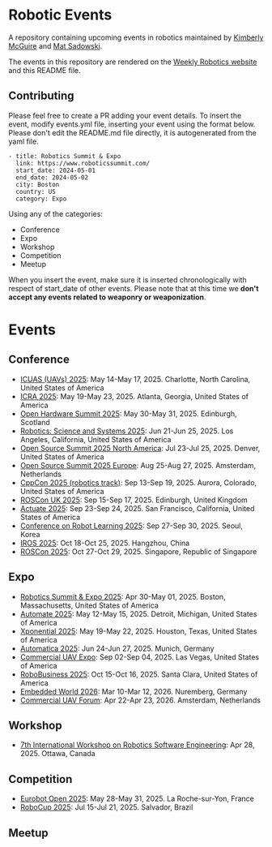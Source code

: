 # Robotic Events
A repository containing upcoming events in robotics maintained by [Kimberly McGuire](https://www.linkedin.com/in/knmcguire/) and [Mat Sadowski](https://www.linkedin.com/in/mateuszsadowski/).

The events in this repository are rendered on the [Weekly Robotics website](https://www.weeklyrobotics.com/events) and this README file.

## Contributing

Please feel free to create a PR adding your event details. To insert the event, modify events.yml file, inserting your event using the format below. Please don't edit the README.md file directly, it is autogenerated from the yaml file.

```
- title: Robotics Summit & Expo
  link: https://www.roboticssummit.com/
  start_date: 2024-05-01
  end_date: 2024-05-02
  city: Boston
  country: US
  category: Expo
```

Using any of the categories:
* Conference
* Expo
* Workshop
* Competition
* Meetup

When you insert the event, make sure it is inserted chronologically with respect of start_date of other events. Please note that at this time we **don't accept any events related to weaponry or weaponization**.

# Events


## Conference


* [ICUAS (UAVs) 2025](https://uasconferences.com/2025_icuas/): May 14-May 17, 2025. Charlotte, North Carolina, United States of America
* [ICRA 2025](https://2025.ieee-icra.org/): May 19-May 23, 2025. Atlanta, Georgia, United States of America
* [Open Hardware Summit 2025](https://2025.oshwa.org/): May 30-May 31, 2025. Edinburgh, Scotland
* [Robotics: Science and Systems 2025](https://roboticsconference.org/2025/): Jun 21-Jun 25, 2025. Los Angeles, California, United States of America
* [Open Source Summit 2025 North America](https://events.linuxfoundation.org/open-source-summit-north-america/): Jul 23-Jul 25, 2025. Denver, United States of America
* [Open Source Summit 2025 Europe](https://events.linuxfoundation.org/open-source-summit-europe/): Aug 25-Aug 27, 2025. Amsterdam, Netherlands
* [CppCon 2025 (robotics track)](https://cppcon.org/robotics-track/): Sep 13-Sep 19, 2025. Aurora, Colorado, United States of America
* [ROSCon UK 2025](https://roscon.org.uk): Sep 15-Sep 17, 2025. Edinburgh, United Kingdom
* [Actuate 2025](https://actuate.foxglove.dev/): Sep 23-Sep 24, 2025. San Francisco, California, United States of America
* [Conference on Robot Learning 2025](https://www.corl.org/home): Sep 27-Sep 30, 2025. Seoul, Korea
* [IROS 2025](http://www.iros25.org/): Oct 18-Oct 25, 2025. Hangzhou, China
* [ROSCon 2025](https://roscon.ros.org/2025/): Oct 27-Oct 29, 2025. Singapore, Republic of Singapore

## Expo


* [Robotics Summit & Expo 2025](https://www.roboticssummit.com/): Apr 30-May 01, 2025. Boston, Massachusetts, United States of America
* [Automate 2025](https://www.automateshow.com/): May 12-May 15, 2025. Detroit, Michigan, United States of America
* [Xponential 2025](https://xponential.org/): May 19-May 22, 2025. Houston, Texas, United States of America
* [Automatica 2025](https://automatica-munich.com/en/): Jun 24-Jun 27, 2025. Munich, Germany
* [Commercial UAV Expo](https://www.expouav.com): Sep 02-Sep 04, 2025. Las Vegas, United States of America
* [RoboBusiness 2025](https://www.robobusiness.com/): Oct 15-Oct 16, 2025. Santa Clara, United States of America
* [Embedded World 2026](https://www.embedded-world.de/en): Mar 10-Mar 12, 2026. Nuremberg, Germany
* [Commercial UAV Forum](https://www.forumuav.com/): Apr 22-Apr 23, 2026. Amsterdam, Netherlands

## Workshop


* [7th International Workshop on Robotics Software Engineering](https://rose-workshops.github.io/rose2025/): Apr 28, 2025. Ottawa, Canada

## Competition


* [Eurobot Open 2025](https://www.eurobot.org): May 28-May 31, 2025. La Roche-sur-Yon, France
* [RoboCup 2025](https://2025.robocup.org/): Jul 15-Jul 21, 2025. Salvador, Brazil

## Meetup


